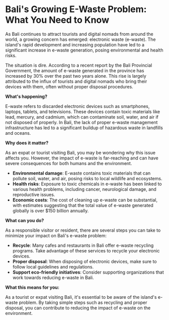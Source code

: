 # Bali's Growing E-Waste Problem: What You Need to Know

As Bali continues to attract tourists and digital nomads from around the world, a growing concern has emerged: electronic waste (e-waste). The island's rapid development and increasing population have led to a significant increase in e-waste generation, posing environmental and health risks.

The situation is dire. According to a recent report by the Bali Provincial Government, the amount of e-waste generated in the province has increased by 30% over the past two years alone. This rise is largely attributed to the influx of tourists and digital nomads who bring their devices with them, often without proper disposal procedures.

**What's happening?**

E-waste refers to discarded electronic devices such as smartphones, laptops, tablets, and televisions. These devices contain toxic materials like lead, mercury, and cadmium, which can contaminate soil, water, and air if not disposed of properly. In Bali, the lack of proper e-waste management infrastructure has led to a significant buildup of hazardous waste in landfills and oceans.

**Why does it matter?**

As an expat or tourist visiting Bali, you may be wondering why this issue affects you. However, the impact of e-waste is far-reaching and can have severe consequences for both humans and the environment.

*   **Environmental damage**: E-waste contains toxic materials that can pollute soil, water, and air, posing risks to local wildlife and ecosystems.
*   **Health risks**: Exposure to toxic chemicals in e-waste has been linked to various health problems, including cancer, neurological damage, and reproductive issues.
*   **Economic costs**: The cost of cleaning up e-waste can be substantial, with estimates suggesting that the total value of e-waste generated globally is over $150 billion annually.

**What can you do?**

As a responsible visitor or resident, there are several steps you can take to minimize your impact on Bali's e-waste problem:

*   **Recycle**: Many cafes and restaurants in Bali offer e-waste recycling programs. Take advantage of these services to recycle your electronic devices.
*   **Proper disposal**: When disposing of electronic devices, make sure to follow local guidelines and regulations.
*   **Support eco-friendly initiatives**: Consider supporting organizations that work towards reducing e-waste in Bali.

**What this means for you:**

As a tourist or expat visiting Bali, it's essential to be aware of the island's e-waste problem. By taking simple steps such as recycling and proper disposal, you can contribute to reducing the impact of e-waste on the environment.

#